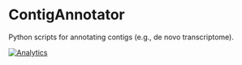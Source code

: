 ContigAnnotator
===============

Python scripts for annotating contigs (e.g., de novo transcriptome).

[![Analytics](https://ga-beacon.appspot.com/UA-112753663-1/ContigAnnotator?pixel)](https://github.com/darencard/ContigAnnotator)
